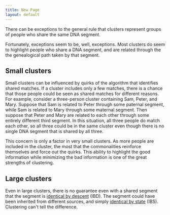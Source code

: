 ```yaml
---
title: New Page
layout: default
---
```


There can be exceptions to the general rule that clusters represent groups of people who share the same DNA segment.

Fortunately, exceptions seem to be, well, exceptions. Most clusters do seem to highlight people who share a DNA segment, and are related through the the genealogical path taken by that segment.

## Small clusters

Small clusters can be influenced by quirks of the algorithm that identifies shared matches. If a cluster includes only a few matches, there is a chance that those people could be seen as shared matches for different reasons. For example, consider a three-person cluster containing Sam, Peter, and Mary. Suppose that Sam is related to Peter through some paternal segment, while Sam is related to Mary through some maternal segment. Then suppose that Peter and Mary are related to each other through some entirely different third segment. In this situation, all three people do match each other, so all three could be in the same cluster even though there is no single DNA segment that is shared by all three.

This concern is only a factor in very small clusters. As more people are included in the cluster, the most that the commonalities reinforce themselves and force out the quirks. This ability to highlight the good information while minimizing the bad information is one of the great strengths of clustering.

## Large clusters

Even in large clusters, there is no guarantee even with a shared segment that the segment is [identical by descent](https://isogg.org/wiki/Identical_by_descent) (IBD). The segment could have been inherited from different sources, and simply [identical by state](https://isogg.org/wiki/Identical_by_state) (IBS). Clustering can't tell the difference.
